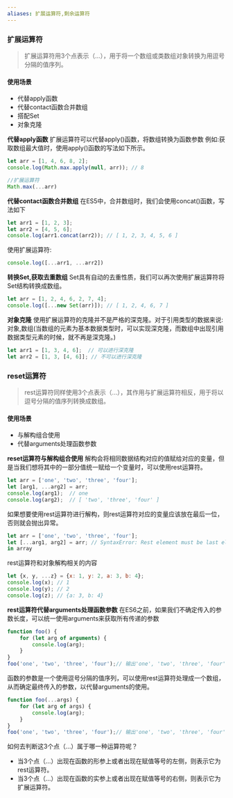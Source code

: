 ```yaml
---
aliases: 扩展运算符,剩余运算符
---
```



### 扩展运算符

>扩展运算符用3个点表示（...），用于将一个数组或类数组对象转换为用逗号分隔的值序列。

#### 使用场景
* 代替apply函数
* 代替contact函数合并数组
* 搭配Set
* 对象克隆

**代替apply函数**
扩展运算符可以代替apply()函数，将数组转换为函数参数
例如:获取数组最大值时，使用apply()函数的写法如下所示。
```js
let arr = [1, 4, 6, 8, 2];
console.log(Math.max.apply(null, arr)); // 8

//扩展运算符
Math.max(...arr)
```


**代替contact函数合并数组**
在ES5中，合并数组时，我们会使用concat()函数，写法如下
```js
let arr1 = [1, 2, 3];
let arr2 = [4, 5, 6];
console.log(arr1.concat(arr2)); // [ 1, 2, 3, 4, 5, 6 ]
```
使用扩展运算符:
```js
console.log([...arr1, ...arr2])
```


**转换Set,获取去重数组**
Set具有自动的去重性质，我们可以再次使用扩展运算符将Set结构转换成数组。
```js
let arr = [1, 2, 4, 6, 2, 7, 4];
console.log([...new Set(arr)]); // [ 1, 2, 4, 6, 7 ]
```


**对象克隆**
使用扩展运算符的克隆并不是严格的深克隆。对于引用类型的数据来说: 对象,数组(当数组的元素为基本数据类型时，可以实现深克隆，而数组中出现引用数据类型元素的时候，就不再是深克隆。)
```js
let arr1 = [1, 3, 4, 6];  // 可以进行深克隆
let arr2 = [1, 3, [4, 6]]; // 不可以进行深克隆
```



### reset运算符
>rest运算符同样使用3个点表示（...），其作用与扩展运算符相反，用于将以逗号分隔的值序列转换成数组。


#### 使用场景

* 与解构组合使用
* 代替arguments处理函数参数


**reset运算符与解构组合使用**
解构会将相同数据结构对应的值赋给对应的变量，但是当我们想将其中的一部分值统一赋给一个变量时，可以使用rest运算符。
```js
let arr = ['one', 'two', 'three', 'four'];
let [arg1, ...arg2] = arr;
console.log(arg1);  // one
console.log(arg2);  // [ 'two', 'three', 'four' ]
```

如果想要使用rest运算符进行解构，则rest运算符对应的变量应该放在最后一位，否则就会抛出异常。
```js
let arr = ['one', 'two', 'three', 'four'];
let [...arg1, arg2] = arr; // SyntaxError: Rest element must be last element 
in array
```

rest运算符和对象解构相关的内容
```js
let {x, y, ...z} = {x: 1, y: 2, a: 3, b: 4};
console.log(x); // 1
console.log(y); // 2
console.log(z); // {a: 3, b: 4}
```


**rest运算符代替arguments处理函数参数**
在ES6之前，如果我们不确定传入的参数长度，可以统一使用arguments来获取所有传递的参数
```js
function foo() {
    for (let arg of arguments) {
        console.log(arg);
    }
}
foo('one', 'two', 'three', 'four');// 输出'one', 'two', 'three', 'four'
```
函数的参数是一个使用逗号分隔的值序列，可以使用rest运算符处理成一个数组，从而确定最终传入的参数，以代替arguments的使用。
```js
function foo(...args) {
    for (let arg of args) {
        console.log(arg);
    }
}
foo('one', 'two', 'three', 'four');// 输出'one', 'two', 'three', 'four'
```


如何去判断这3个点（…）属于哪一种运算符呢？
* 当3个点（…）出现在函数的形参上或者出现在赋值等号的左侧，则表示它为rest运算符。
* 当3个点（…）出现在函数的实参上或者出现在赋值等号的右侧，则表示它为扩展运算符。

